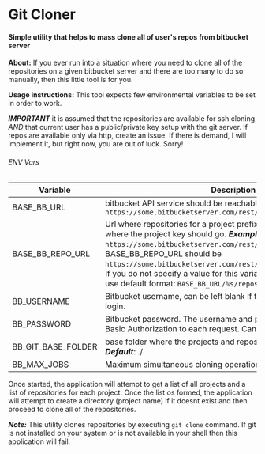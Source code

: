 # Git Cloner
#### Simple utility that helps to mass clone all of user's repos from bitbucket server
**About:**
If you ever run into a situation where you need to clone all of the repositories on a given bitbucket server and there are too many to do so manually, then this little tool is for you.

**Usage instructions:**
This tool expects few environmental variables to be set in order to work.

***IMPORTANT*** it is assumed that the repositories are available for ssh cloning *AND* that current user has a public/private key setup with the git server. If repos are available only via http, create an issue. If there is demand, I will implement it, but right now, you are out of luck. Sorry!

###### ENV Vars
Variable | Description
------------ | -------------
BASE_BB_URL | bitbucket API service should be reachable at this end. This is usually `https://some.bitbucketserver.com/rest/api/1.0/projects`
BASE_BB_REPO_URL | Url where repositories for a project prefix can be found. Add `%s` where the project key should go. ***Example***: if your BASE_BB_URL is `https://some.bitbucketserver.com/rest/api/1.0/projects` then your BASE_BB_REPO_URL should be `https://some.bitbucketserver.com/rest/api/1.0/projects/%s/repos`. If you do not specify a value for this variable, then the system will use default format: `BASE_BB_URL/%s/repos`
BB_USERNAME | Bitbucket username, can be left blank if the server does not require login.
BB_PASSWORD | Bitbucket password. The username and password are used to attach Basic Authorization to each request. Can be left blank
BB_GIT_BASE_FOLDER | base folder where the projects and repos should be cloned to. ***Default***: ./
BB_MAX_JOBS | Maximum simultaneous cloning operations. ***Default:*** 4

Once started, the application will attempt to get a list of all projects and a list of repositories for each project. Once the list os formed, the application will attempt to create a directory (project name) if it doesnt exist and then proceed to clone all of the repositories.

***Note:*** This utility clones repositories by executing `git clone` command. If git is not installed on your system or is not available in your shell then this application will fail.


